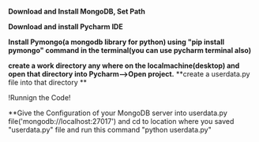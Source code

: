 **Download and Install MongoDB, Set Path**

**Download and install Pycharm IDE**

**Install Pymongo(a mongodb library for python) using "pip install pymongo" command in the terminal(you can use pycharm terminal also)**

**create a work directory any where on the localmachine(desktop) and open that directory into Pycharm-->Open project.**
**create a userdata.py file into that directory **

!Runnign the Code!

**Give the Configuration of your MongoDB server into userdata.py file('mongodb://localhost:27017') and cd to location where
you saved "userdata.py" file and run this command "python userdata.py"
